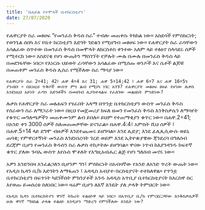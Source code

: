 ```yaml
---
title: 'በሐይል የተሞላች ቤተክርስቲያን'
date: 27/07/2020
---
```


የሐዋርያት ስራ መፅሀፍ “የመንፈስ ቅዱስ ስራ” ተብሎ መጠቀሱ ትክክል ነው። አስደሳች የምስክርነት; የወንጌል ሰበካ እና የቤተ ክርስቲያን እድገት ገድልን የሚዘግብ መፅሀፍ ነው። የሐዋርያት ስራ ራሳቸውን አሳልፈው ሰጥተው በመንፈስ ቅዱስ በመሞላት ለክርስቶስ ቀንተው አለም ላይ ተፅዕኖ ስላሳደሩ ሰዎች የሚተርክ ነው። አስደናቂ የሆነ ውጤትን ማስገኘት የቻሉት ሙሉ በሙሉ በመንፈስ ቅዱስ ላይ በመደገፋቸው ነበር። የእነርሱ ህይወት ራሳቸውን አሳልፈው በሚሰጡ ወንዶች እና ሴቶች ልጆቹ በመጠቀም መንፈስ ቅዱስ ሊሰራ የሚችለው ስራ ማሳያ ነው።

`የሐዋርያት ስራ 2÷41; 42፤ ሐዋ 4÷4 እና 31; ሐዋ 5÷14;42 ፤ ሐዋ 6÷7 እና ሐዋ 16÷5ን ያንብቡ ። በእነዚህ ጥቅሶች ውስጥ ምን ልብ የሚነካ ነገር አገኙ? የሐዋርያት መፅሀፍ ፀሀፊ የሆነው ሉቃስ     እንደነዚህ አይነት ፈጣን እድገቶችን በመዘገብ ሊያስተላልፍ የፈለገው መልዕክት ምንድነው?`

ሉቃስ የሐዋርያት ስራ መፅሐፍን የፃፈበት አላማ በጥንቷ ቤተክርስቲያን ውስጥ መንፈስ ቅዱስ የሰራውን ስራ ለማጋራት ነው። በዚህ የመጀመሪያ ክፍለ ዘመን የመንፈስ ቅዱስ እንቅስቃሴን ለማሳየት የቁጥር መግለጫዎችን መጠቀሙንም ልብ ይበሉ። ይህም የተጠማቂያን ቁጥር ነው። በሐዋ.2÷41; በአንድ ቀን 3000 ሰዎች ስለመጠመቃቸው ይናገራል። በሐዋ.4:4፤ አምስት ሺህ ሰዎች ፤ በሐዋ.5÷14 ላይ ደግሞ ብዙዎች እንደተጨመሩ ይዘግባል። እንደ ሊድያ; እንደ ፊሊጲሲውሱ ወይኒ ጠባቂ; የምዋርተኝነት መንፈስ እንደነበረባት ገረድ ወይም እንደ ኢትዮጵያዊው ጃንደረባ በግለሰብ ደረጃም ቢሆን የመንፈስ ቅዱስን ስራ ሉቃስ ተከታትሎ ይዘግባል። ዋናው ነጥብ ከእያንዳንዱ ከፍተኛ ቁጥር ያለው ጉባኤ ውስጥ እየሱስ ሞቶለት የእግዚአብሔር ልጅ የሆነ ግለሰብ መኖሩ ነው።

አዎን እንድንበዛ እንፈልጋለን ቢሆንም ግን፤ ምስክርነት በአብዛኛው የአንድ ለአንድ ጥረት ውጤት ነው። የአዲስ ኪዳን ቤ/ክ እድገትን ለማፋጠን ፤ አዳዲስ አብያተ-ክርስቲያናት ተተክለዋል። የጥንቷ ቤተክርስቲያን በፍጥነት ካደገችበት ምክንያቶች አንዱ አዳዲስ አጥቢያ ቤተክርስቲያናት ከእርስዋ ስር እየወጡ ይመሰረቱ ስለነበር ነው። ዛሬም ቢሆን ለእኛ እንዴት ያለ ታላቅ ትምህርት ነው።

`የአዲስ ኪዳን ቤተክርስትያን ዋንኛ ትኩረት ተልዕኮዋ ላይ ነበር። በአጥቢያ ቤ/ክ የምናደርጋቸው እንቅስቃሴዎች ሁሉ ዋንኛ ማዕከል ታላቁ ተልዕኮ እንዲሆን ማድረግ የምንችለው እንዴት ነው?`
